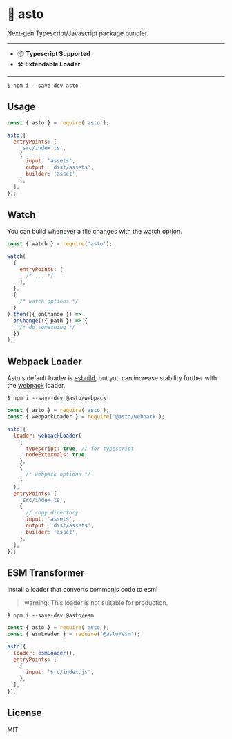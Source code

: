 # 🦺 asto

Next-gen Typescript/Javascript package bundler.

---

- 📦 **Typescript Supported**
- 🛠️ **Extendable Loader**

---

```
$ npm i --save-dev asto
```

## Usage

```js
const { asto } = require('asto');

asto({
  entryPoints: [
    'src/index.ts',
    {
      input: 'assets',
      output: 'dist/assets',
      builder: 'asset',
    },
  ],
});
```

## Watch

You can build whenever a file changes with the watch option.

```js
const { watch } = require('asto');

watch(
  {
    entryPoints: [
      /* ... */
    ],
  },
  {
    /* watch options */
  }
).then(({ onChange }) =>
  onChange(({ path }) => {
    /* do something */
  })
);
```

## Webpack Loader

Asto's default loader is [esbuild](https://esbuild.github.io/), but you can increase stability further with the [webpack](https://webpack.js.org/) loader.

```
$ npm i --save-dev @asto/webpack
```

```js
const { asto } = require('asto');
const { webpackLoader } = require('@asto/webpack');

asto({
  loader: webpackLoader(
    {
      typescript: true, // for typescript
      nodeExternals: true,
    },
    {
      /* webpack options */
    }
  ),
  entryPoints: [
    'src/index.ts',
    {
      // copy directory
      input: 'assets',
      output: 'dist/assets',
      builder: 'asset',
    },
  ],
});
```

## ESM Transformer

Install a loader that converts commonjs code to esm!

> warning: This loader is not suitable for production.

```
$ npm i --save-dev @asto/esm
```

```js
const { asto } = require('asto');
const { esmLoader } = require('@asto/esm');

asto({
  loader: esmLoader(),
  entryPoints: [
    {
      input: 'src/index.js',
    },
  ],
});
```

## License

MIT
